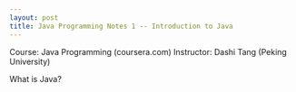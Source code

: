 ```yaml
---
layout: post
title: Java Programming Notes 1 -- Introduction to Java
---
```


Course: Java Programming (coursera.com)
Instructor: Dashi Tang (Peking University)

What is Java?

